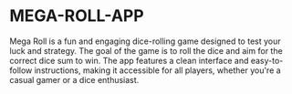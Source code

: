 # MEGA-ROLL-APP
Mega Roll is a fun and engaging dice-rolling game designed to test your luck and strategy. The goal of the game is to roll the dice and aim for the correct dice sum to win. The app features a clean interface and easy-to-follow instructions, making it accessible for all players, whether you're a casual gamer or a dice enthusiast.
